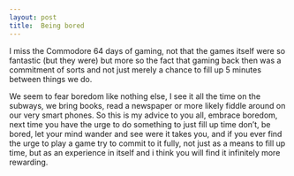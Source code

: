 ```yaml
---
layout: post
title:  Being bored
---
```


I miss the Commodore 64 days of gaming, not that the games itself were so fantastic (but they were) but more so the fact that gaming back then was a commitment of sorts and not just merely a chance to fill up 5 minutes between things we do.

We seem to fear boredom like nothing else, I see it all the time on the subways, we bring books, read a newspaper or more likely fiddle around on our very smart phones. So this is my advice to you all, embrace boredom, next time you have the urge to do something to just fill up time don’t, be bored, let your mind wander and see were it takes you, and if you ever find the urge to play a game try to commit to it fully, not just as a means to fill up time, but as an experience in itself and i think you will find it infinitely more rewarding.
